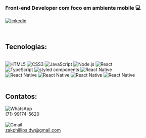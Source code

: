 ### Front-end Developer com foco em ambiente mobile 💻

[![linkedin](https://img.shields.io/badge/LinkedIn-0077B5?style=for-the-badge&logo=linkedin&logoColor=white)](https://www.linkedin.com/in/zak-almeida-phillips-5a789366/)

<br/>

## Tecnologias: 

<div style="display: inline_block"><br/>
  <img aling="center" alt="HTML5" src="https://img.shields.io/badge/HTML5-E34F26?style=for-the-badge&logo=html5&logoColor=white"/>
  <img aling="center" alt="CSS3" src="https://img.shields.io/badge/CSS3-1572B6?style=for-the-badge&logo=css3&logoColor=white"/>
  <img aling="center" alt="JavaScript" src="https://img.shields.io/badge/JavaScript-F7DF1E?style=for-the-badge&logo=javascript&logoColor=black"/>
  <img aling="center" alt="Node.js" src="https://img.shields.io/badge/Node.js-43853D?style=for-the-badge&logo=node.js&logoColor=white"/>
  <img aling="center" alt="React" src="https://img.shields.io/badge/React-20232A?style=for-the-badge&logo=react&logoColor=61DAFB"/><br/>
  <img aling="center" alt="TypeScript" src="https://img.shields.io/badge/TypeScript-007ACC?style=for-the-badge&logo=typescript&logoColor=white"/>
  <img aling="center" alt="styled components" src="https://img.shields.io/badge/styled--components-DB7093?style=for-the-badge&logo=styled-components&logoColor=white"/>
  <img aling="center" alt="React Native" src="https://img.shields.io/badge/React_Native-20232A?style=for-the-badge&logo=react&logoColor=61DAFB"/>
<br/>
  <img aling="center" alt="React Native" src="https://img.shields.io/badge/Angular-DD0031?style=for-the-badge&logo=angular&logoColor=white"/>
  <img aling="center" alt="React Native" src="https://img.shields.io/badge/Next-black?style=for-the-badge&logo=next.js&logoColor=white"/>
  <img aling="center" alt="React Native" src="https://img.shields.io/badge/Tailwind_CSS-38B2AC?style=for-the-badge&logo=tailwind-css&logoColor=white"/>
  <img aling="center" alt="React Native" src="https://img.shields.io/badge/Firebase-039BE5?style=for-the-badge&logo=Firebase&logoColor=white"/>
  
</div>
<br/>

## Contatos:
![WhatsApp](https://img.shields.io/badge/WhatsApp-25D366?style=for-the-badge&logo=whatsapp&logoColor=white)  <br/>
(71) 99174-5620
<br/>
<br/>
![Gmail](https://img.shields.io/badge/Gmail-D14836?style=for-the-badge&logo=gmail&logoColor=white)  <br/>
 zakphillips.dw@gmail.com
